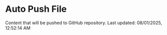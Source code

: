 # Auto Push File

Content that will be pushed to GitHub repository.
Last updated: 08/01/2025, 12:52:14 AM